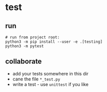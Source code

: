 # test

## run 

```shell script
# run from project root:
python3 -m pip install --user -e .[testing]
python3 -m pytest
```

## collaborate 

* add your tests somewhere in this dir
* cane the file `*_test.py`
* write a test - use `unittest` if you like

